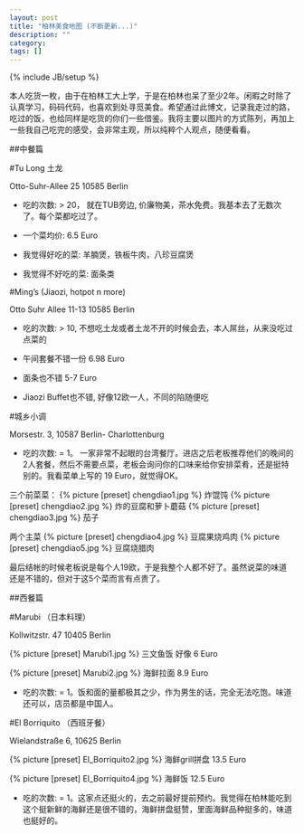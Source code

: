 ```yaml
---
layout: post
title: "柏林美食地图 (不断更新...)"
description: ""
category: 
tags: []
---
```

{% include JB/setup %}

本人吃货一枚，由于在柏林工大上学，于是在柏林也呆了至少2年。闲暇之时除了认真学习，码码代码，也喜欢到处寻觅美食。希望通过此博文，记录我走过的路，吃过的饭，也给同样是吃货的你们一些借鉴。我将主要以图片的方式陈列，再加上一些我自己吃完的感受，会非常主观，所以纯粹个人观点，随便看看。

##中餐篇

#Tu Long 土龙

Otto-Suhr-Allee 25
10585 Berlin

- 吃的次数: > 20， 就在TUB旁边, 价廉物美，茶水免费。我基本去了无数次了。每个菜都吃过了。

- 一个菜均价: 6.5 Euro

- 我觉得好吃的菜: 羊腩煲，铁板牛肉，八珍豆腐煲

- 我觉得不好吃的菜: 面条类
 


#Ming’s (Jiaozi, hotpot n more)

Otto Suhr Allee 11-13
10585 Berlin

- 吃的次数: > 10, 不想吃土龙或者土龙不开的时候会去，本人屌丝，从来没吃过点菜的

- 午间套餐不错一份 6.98 Euro

- 面条也不错 5-7 Euro

- Jiaozi Buffet也不错, 好像12欧一人，不同的陷随便吃

#城乡小调

Morsestr. 3, 10587 Berlin- Charlottenburg

- 吃的次数: = 1。 一家非常不起眼的台湾餐厅。进店之后老板推荐他们的晚间的2人套餐，然后不需要点菜，老板会询问你的口味来给你安排菜肴，还是挺特别的。我看菜单上写的 19 Euro，就觉得OK。

三个前菜菜：
{% picture [preset] chengdiao1.jpg   %}
炸馄饨
{% picture [preset] chengdiao2.jpg   %}
炸的豆腐和萝卜蘑菇
{% picture [preset] chengdiao3.jpg   %}
茄子

两个主菜
{% picture [preset] chengdiao4.jpg   %}
豆腐果烧鸡肉
{% picture [preset] chengdiao5.jpg   %}
豆腐烧腊肉

最后结帐的时候老板说是每个人19欧，于是我整个人都不好了。虽然说菜的味道还是不错的，但对于这5个菜而言有点贵了。

##西餐篇

#Marubi （日本料理）

Kollwitzstr. 47
10405 Berlin

{% picture [preset] Marubi1.jpg %}
三文鱼饭 好像 6 Euro

{% picture [preset] Marubi2.jpg %}
海鲜拉面 8.9 Euro

- 吃的次数: = 1。饭和面的量都极其之少，作为男生的话，完全无法吃饱。味道还可以，店员都是中国人。


#El Borriquito （西班牙餐）

Wielandstraße 6, 10625 Berlin

{% picture [preset] El_Borriquito2.jpg  %}
海鲜grill拼盘 13.5 Euro

{% picture [preset] El_Borriquito4.jpg  %}
海鲜饭 12.5 Euro

- 吃的次数: = 1。这家点还挺火的，去之前最好提前预约。我觉得在柏林能吃到这个挺新鲜的海鲜还是很不错的，海鲜拼盘挺赞，里面海鲜品种挺多的，味道也挺好的。




